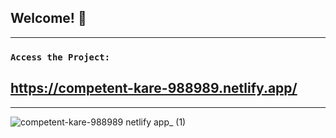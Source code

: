 ## Welcome! 👋
--------------------------------------------------------------------------

### `Access the Project:`

## https://competent-kare-988989.netlify.app/

--------------------------------------------------------------------------

![competent-kare-988989 netlify app_ (1)](https://user-images.githubusercontent.com/26381791/150001401-7de23fa9-0cd1-42eb-bbdb-15321f746295.png)

